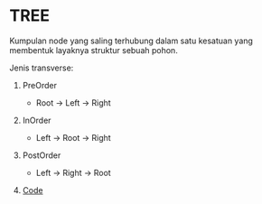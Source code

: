 # TREE
  Kumpulan node yang saling terhubung dalam satu kesatuan yang membentuk layaknya struktur sebuah pohon.
  
  Jenis transverse:
  1. PreOrder
     - Root -> Left -> Right
  2. InOrder
     - Left -> Root -> Right
  3. PostOrder
     - Left -> Right -> Root
     
1. [Code](https://github.com/nyferin/kuliah_asd/tree/main/tree/tree.cpp)
